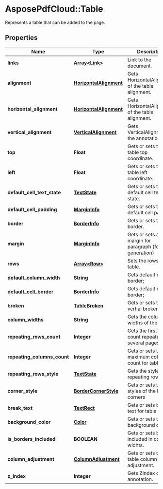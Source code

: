 ﻿# AsposePdfCloud::Table
Represents a table that can be added to the page.

## Properties
Name | Type | Description | Notes
------------ | ------------- | ------------- | -------------
**links** | [**Array&lt;Link&gt;**](Link.md) | Link to the document. | [optional] 
**alignment** | [**HorizontalAlignment**](HorizontalAlignment.md) | Gets HorizontalAlignment of the table alignment. | [optional] 
**horizontal_alignment** | [**HorizontalAlignment**](HorizontalAlignment.md) | Gets HorizontalAlignment of the table alignment. | [optional] 
**vertical_alignment** | [**VerticalAlignment**](VerticalAlignment.md) | Gets VerticalAlignment of the annotation. | [optional] 
**top** | **Float** | Gets or sets the table top coordinate. | [optional] 
**left** | **Float** | Gets or sets the table left coordinate. | [optional] 
**default_cell_text_state** | [**TextState**](TextState.md) | Gets or sets the default cell text state. | [optional] 
**default_cell_padding** | [**MarginInfo**](MarginInfo.md) | Gets or sets the default cell padding. | [optional] 
**border** | [**BorderInfo**](BorderInfo.md) | Gets or sets the border. | [optional] 
**margin** | [**MarginInfo**](MarginInfo.md) | Gets or sets a outer margin for paragraph (for pdf generation) | [optional] 
**rows** | [**Array&lt;Row&gt;**](Row.md) | Sets the rows of the table. | 
**default_column_width** | **String** | Gets default cell border; | [optional] 
**default_cell_border** | [**BorderInfo**](BorderInfo.md) | Gets default cell border; | [optional] 
**broken** | [**TableBroken**](TableBroken.md) | Gets or sets table vertial broken; | [optional] 
**column_widths** | **String** | Gets the column widths of the table. | [optional] 
**repeating_rows_count** | **Integer** | Gets the first rows count repeated for several pages | [optional] 
**repeating_columns_count** | **Integer** | Gets or sets the maximum columns count for table | [optional] 
**repeating_rows_style** | [**TextState**](TextState.md) | Gets the style for repeating rows | [optional] 
**corner_style** | [**BorderCornerStyle**](BorderCornerStyle.md) | Gets or sets the styles of the border corners | [optional] 
**break_text** | [**TextRect**](TextRect.md) | Gets or sets break text for table | [optional] 
**background_color** | [**Color**](Color.md) | Gets or sets table background color | [optional] 
**is_borders_included** | **BOOLEAN** | Gets or sets border included in column widhts. | [optional] 
**column_adjustment** | [**ColumnAdjustment**](ColumnAdjustment.md) | Gets or sets the table column adjustment. | [optional] 
**z_index** | **Integer** | Gets ZIndex of the annotation. | [optional] 


